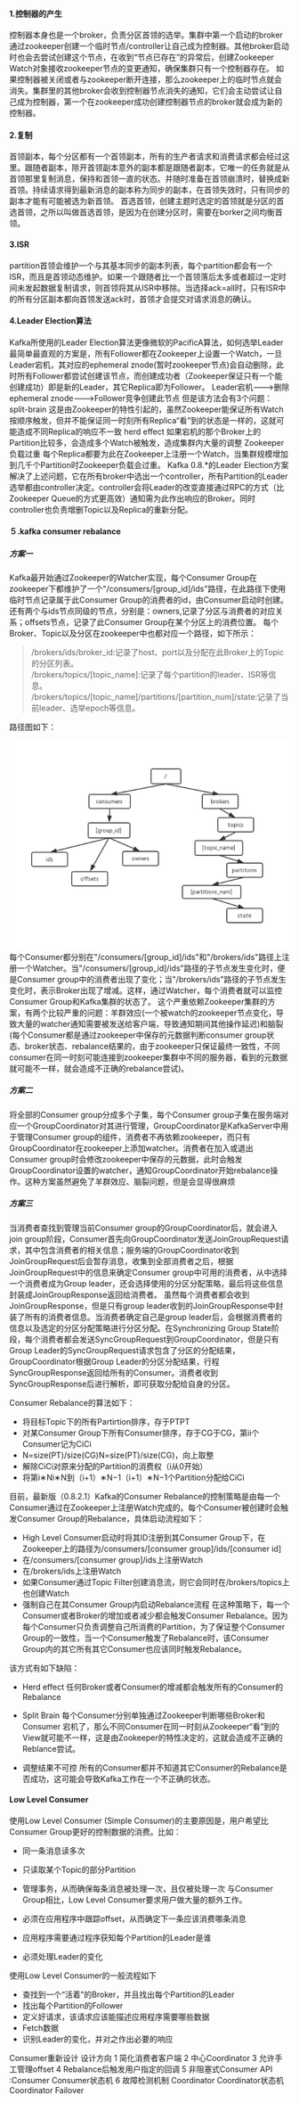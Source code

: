 #### 1.控制器的产生
控制器本身也是一个broker，负责分区首领的选举。集群中第一个启动的broker通过zookeeper创建一个临时节点/controller让自己成为控制器。其他broker启动时也会去尝试创建这个节点，在收到“节点已存在”的异常后，创建Zookeeper Watch对象接收zookeeper节点的变更通知，确保集群只有一个控制器存在。
如果控制器被关闭或者与zookeeper断开连接，那么zookeeper上的临时节点就会消失。集群里的其他broker会收到控制器节点消失的通知，它们会主动尝试让自己成为控制器，第一个在zookeeper成功创建控制器节点的broker就会成为新的控制器。
#### 2.复制
首领副本，每个分区都有一个首领副本，所有的生产者请求和消费请求都会经过这里。跟随者副本，除开首领副本意外的副本都是跟随者副本，它唯一的任务就是从首领那里复制消息，保持和首领一直的状态。并随时准备在首领崩溃时，替换成新首领。持续请求得到最新消息的副本称为同步的副本，在首领失效时，只有同步的副本才能有可能被选为新首领。
首选首领，创建主题时选定的首领就是分区的首选首领，之所以叫做首选首领，是因为在创建分区时，需要在borker之间均衡首领。
#### 3.ISR
partition首领会维护一个与其基本同步的副本列表，每个partition都会有一个ISR，而且是首领动态维护。如果一个跟随者比一个首领落后太多或者超过一定时间未发起数据复制请求，则首领将其从ISR中移除。当选择ack=all时，只有ISR中的所有分区副本都向首领发送ack时，首领才会提交对请求消息的确认。
#### 4.Leader Election算法
Kafka所使用的Leader Election算法更像微软的PacificA算法，如何选举Leader
最简单最直观的方案是，所有Follower都在Zookeeper上设置一个Watch，一旦Leader宕机，其对应的ephemeral znode(暂时zookeeper节点)会自动删除，此时所有Follower都尝试创建该节点，而创建成功者（Zookeeper保证只有一个能创建成功）即是新的Leader，其它Replica即为Follower。
Leader宕机--->删除ephemeral znode--->Follower竞争创建此节点
但是该方法会有3个问题：
split-brain 这是由Zookeeper的特性引起的，虽然Zookeeper能保证所有Watch按顺序触发，但并不能保证同一时刻所有Replica“看”到的状态是一样的，这就可能造成不同Replica的响应不一致
herd effect 如果宕机的那个Broker上的Partition比较多，会造成多个Watch被触发，造成集群内大量的调整
Zookeeper负载过重 每个Replica都要为此在Zookeeper上注册一个Watch，当集群规模增加到几千个Partition时Zookeeper负载会过重。
Kafka 0.8.*的Leader Election方案解决了上述问题，它在所有broker中选出一个controller，所有Partition的Leader选举都由controller决定。controller会将Leader的改变直接通过RPC的方式（比Zookeeper Queue的方式更高效）通知需为此作出响应的Broker。同时controller也负责增删Topic以及Replica的重新分配。

#### ５.kafka consumer rebalance
##### 方案一  
Kafka最开始通过Zookeeper的Watcher实现，每个Consumer Group在zookeeper下都维护了一个"/consumers/[group_id]/ids"路径，在此路径下使用临时节点记录属于此Consumer Group的消费者的id，由Consumer启动时创建。还有两个与ids节点同级的节点，分别是：owners,记录了分区与消费者的对应关系；offsets节点，记录了此Consumer Group在某个分区上的消费位置。
每个Broker、Topic以及分区在zookeeper中也都对应一个路径，如下所示：
> /brokers/ids/broker_id:记录了host、port以及分配在此Broker上的Topic的分区列表。</br>
> /brokers/topics/[topic_name]:记录了每个partition的leader、ISR等信息。</br>
> /brokers/topics/[topic_name]/partitions/[partition_num]/state:记录了当前leader、选举epoch等信息。</br>

路径图如下：  

![1.jpg](https://github.com/V-I-C-T-O-R/spark-source-code/blob/master/article/startlearn/7/pic/1.jpg)
每个Consumer都分别在"/consumers/[group_id]/ids"和"/brokers/ids"路径上注册一个Watcher。当"/consumers/[group_id]/ids"路径的子节点发生变化时，便是Consumer group中的消费者出现了变化；当"/brokers/ids"路径的子节点发生变化时，表示Broker出现了增减。这样，通过Watcher，每个消费者就可以监控Consumer Group和Kafka集群的状态了。
这个严重依赖Zookeeper集群的方案，有两个比较严重的问题：羊群效应(一个被watch的zookeeper节点变化，导致大量的watcher通知需要被发送给客户端，导致通知期间其他操作延迟)和脑裂(每个Consumer都是通过zookeeper中保存的元数据判断consumer group状态、broker状态、rebalance结果的，由于zookeeper只保证最终一致性，不同consumer在同一时刻可能连接到zookeeper集群中不同的服务器，看到的元数据就可能不一样，就会造成不正确的rebalance尝试)。
##### 方案二
将全部的Consumer group分成多个子集，每个Consumer group子集在服务端对应一个GroupCoordinator对其进行管理，GroupCoordinator是KafkaServer中用于管理Consumer group的组件，消费者不再依赖zookeeper，而只有GroupCoordinator在zookeeper上添加watcher。消费者在加入或退出Consumer group时会修改zookeeper中保存的元数据，此时会触发GroupCoordinator设置的watcher，通知GroupCoordinator开始rebalance操作。这种方案虽然避免了羊群效应、脑裂问题，但是会显得很麻烦
##### 方案三
当消费者查找到管理当前Consumer group的GroupCoordinator后，就会进入join group阶段，Consumer首先向GroupCoordinator发送JoinGroupRequest请求，其中包含消费者的相关信息；服务端的GroupCoordinator收到JoinGroupRequest后会暂存消息，收集到全部消费者之后，根据JoinGroupRequest中的信息来确定Consumer group中可用的消费者，从中选择一个消费者成为Group leader，还会选择使用的分区分配策略，最后将这些信息封装成JoinGroupResponse返回给消费者。
虽然每个消费者都会收到JoinGroupResponse，但是只有group leader收到的JoinGroupResponse中封装了所有的消费者信息。当消费者确定自己是group leader后，会根据消费者的信息以及选定的分区分配策略进行分区分配。在Synchronizing Group State阶段，每个消费者都会发送SyncGroupRequest到GroupCoordinator，但是只有Group Leader的SyncGroupRequest请求包含了分区的分配结果，GroupCoordinator根据Group Leader的分区分配结果，行程SyncGroupResponse返回给所有的Consumer。消费者收到SyncGroupResponse后进行解析，即可获取分配给自身的分区。

Consumer Rebalance的算法如下：
* 将目标Topic下的所有Partirtion排序，存于PTPT
* 对某Consumer Group下所有Consumer排序，存于CG于CG，第ii个Consumer记为CiCi
* N=size(PT)/size(CG)N=size(PT)/size(CG)，向上取整
* 解除CiCi对原来分配的Partition的消费权（i从0开始）
* 将第i∗Ni∗N到（i+1）∗N−1（i+1）∗N−1个Partition分配给CiCi

目前，最新版（0.8.2.1）Kafka的Consumer Rebalance的控制策略是由每一个Consumer通过在Zookeeper上注册Watch完成的。每个Consumer被创建时会触发Consumer Group的Rebalance，具体启动流程如下：
* High Level Consumer启动时将其ID注册到其Consumer Group下，在Zookeeper上的路径为/consumers/[consumer group]/ids/[consumer id]
* 在/consumers/[consumer group]/ids上注册Watch
* 在/brokers/ids上注册Watch
* 如果Consumer通过Topic Filter创建消息流，则它会同时在/brokers/topics上也创建Watch
* 强制自己在其Consumer Group内启动Rebalance流程
在这种策略下，每一个Consumer或者Broker的增加或者减少都会触发Consumer Rebalance。因为每个Consumer只负责调整自己所消费的Partition，为了保证整个Consumer Group的一致性，当一个Consumer触发了Rebalance时，该Consumer Group内的其它所有其它Consumer也应该同时触发Rebalance。

该方式有如下缺陷：

* Herd effect
   任何Broker或者Consumer的增减都会触发所有的Consumer的Rebalance
   
* Split Brain
每个Consumer分别单独通过Zookeeper判断哪些Broker和Consumer 宕机了，那么不同Consumer在同一时刻从Zookeeper“看”到的View就可能不一样，这是由Zookeeper的特性决定的，这就会造成不正确的Reblance尝试。

* 调整结果不可控
所有的Consumer都并不知道其它Consumer的Rebalance是否成功，这可能会导致Kafka工作在一个不正确的状态。

#### Low Level Consumer
使用Low Level Consumer (Simple Consumer)的主要原因是，用户希望比Consumer Group更好的控制数据的消费。比如：

* 同一条消息读多次
* 只读取某个Topic的部分Partition
* 管理事务，从而确保每条消息被处理一次，且仅被处理一次
与Consumer Group相比，Low Level Consumer要求用户做大量的额外工作。

* 必须在应用程序中跟踪offset，从而确定下一条应该消费哪条消息
* 应用程序需要通过程序获知每个Partition的Leader是谁
* 必须处理Leader的变化

使用Low Level Consumer的一般流程如下

* 查找到一个“活着”的Broker，并且找出每个Partition的Leader
* 找出每个Partition的Follower
* 定义好请求，该请求应该能描述应用程序需要哪些数据
* Fetch数据
* 识别Leader的变化，并对之作出必要的响应

Consumer重新设计
设计方向
1 简化消费者客户端
2 中心Coordinator
3 允许手工管理offset
4 Rebalance后触发用户指定的回调
5 非阻塞式Consumer API :Consumer  Consumer状态机
6 故障检测机制  Coordinator  Coordinator状态机  Coordinator Failover

